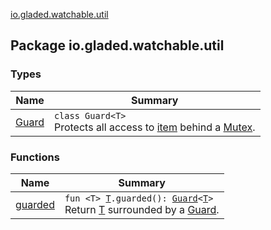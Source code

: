 [io.gladed.watchable.util](./index.md)

## Package io.gladed.watchable.util

### Types

| Name | Summary |
|---|---|
| [Guard](-guard/index.md) | `class Guard<T>`<br>Protects all access to [item](#) behind a [Mutex](#). |

### Functions

| Name | Summary |
|---|---|
| [guarded](guarded.md) | `fun <T> `[`T`](guarded.md#T)`.guarded(): `[`Guard`](-guard/index.md)`<`[`T`](guarded.md#T)`>`<br>Return [T](guarded.md#T) surrounded by a [Guard](-guard/index.md). |
